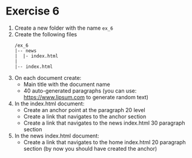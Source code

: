 # Exercise 6

1. Create a new folder with the name `ex_6`
1. Create the following files
   ```
   /ex_6
   |-- news
   |  |- index.html
   |
   |-- index.html
   ```
1. On each document create:
   - Main title with the document name
   - 40 auto-generated paragraphs (you can use: https://www.lipsum.com to generate random text)
1. In the index.html document:
   - Create an anchor point at the paragraph 20 level
   - Create a link that navigates to the anchor section
   - Create a link that navigates to the news index.html 30 paragraph section
1. In the news index.html document:
   - Create a link that navigates to the home index.html 20 paragraph section (by now you should have created the anchor)
